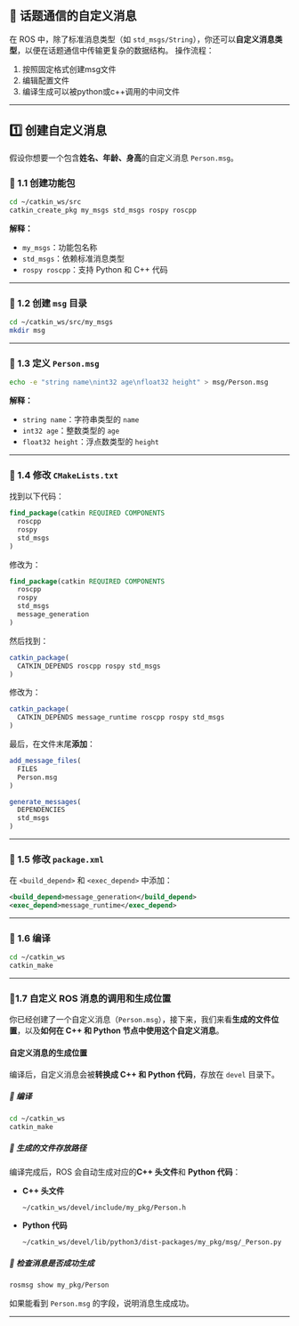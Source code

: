 ## **📌 话题通信的自定义消息**
在 ROS 中，除了标准消息类型（如 `std_msgs/String`），你还可以**自定义消息类型**，以便在话题通信中传输更复杂的数据结构。
操作流程：
1. 按照固定格式创建msg文件
2. 编辑配置文件
3. 编译生成可以被python或c++调用的中间文件

---

## **1️⃣ 创建自定义消息**
假设你想要一个包含**姓名、年龄、身高**的自定义消息 `Person.msg`。

### **📌 1.1 创建功能包**
```bash
cd ~/catkin_ws/src
catkin_create_pkg my_msgs std_msgs rospy roscpp
```
**解释：**
- `my_msgs`：功能包名称
- `std_msgs`：依赖标准消息类型
- `rospy roscpp`：支持 Python 和 C++ 代码

---

### **📌 1.2 创建 `msg` 目录**
```bash
cd ~/catkin_ws/src/my_msgs
mkdir msg
```

---

### **📌 1.3 定义 `Person.msg`**
```bash
echo -e "string name\nint32 age\nfloat32 height" > msg/Person.msg
```
**解释：**
- `string name`：字符串类型的 `name`
- `int32 age`：整数类型的 `age`
- `float32 height`：浮点数类型的 `height`

---

### **📌 1.4 修改 `CMakeLists.txt`**
找到以下代码：
```cmake
find_package(catkin REQUIRED COMPONENTS
  roscpp
  rospy
  std_msgs
)
```
修改为：
```cmake
find_package(catkin REQUIRED COMPONENTS
  roscpp
  rospy
  std_msgs
  message_generation
)
```
然后找到：
```cmake
catkin_package(
  CATKIN_DEPENDS roscpp rospy std_msgs
)
```
修改为：
```cmake
catkin_package(
  CATKIN_DEPENDS message_runtime roscpp rospy std_msgs
)
```
最后，在文件末尾**添加**：
```cmake
add_message_files(
  FILES
  Person.msg
)

generate_messages(
  DEPENDENCIES
  std_msgs
)
```

---

### **📌 1.5 修改 `package.xml`**
在 `<build_depend>` 和 `<exec_depend>` 中添加：
```xml
<build_depend>message_generation</build_depend>
<exec_depend>message_runtime</exec_depend>
```

---

### **📌 1.6 编译**
```bash
cd ~/catkin_ws
catkin_make
```
---

### **📌1.7  自定义 ROS 消息的调用和生成位置**
你已经创建了一个自定义消息（`Person.msg`），接下来，我们来看**生成的文件位置**，以及**如何在 C++ 和 Python 节点中使用这个自定义消息**。


#### **自定义消息的生成位置**
编译后，自定义消息会被**转换成 C++ 和 Python 代码**，存放在 `devel` 目录下。

##### **📍 编译**
```bash
cd ~/catkin_ws
catkin_make
```

##### **📍 生成的文件存放路径**
编译完成后，ROS 会自动生成对应的**C++ 头文件**和 **Python 代码**：
- **C++ 头文件**
  ```plaintext
  ~/catkin_ws/devel/include/my_pkg/Person.h
  ```
- **Python 代码**
  ```plaintext
  ~/catkin_ws/devel/lib/python3/dist-packages/my_pkg/msg/_Person.py
  ```

##### **📍 检查消息是否成功生成**
```bash
rosmsg show my_pkg/Person
```
如果能看到 `Person.msg` 的字段，说明消息生成成功。

---

